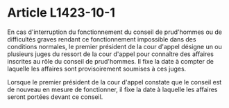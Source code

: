 # Article L1423-10-1

En cas d'interruption du fonctionnement du conseil de prud'hommes ou de difficultés graves rendant ce fonctionnement impossible dans des conditions normales, le premier président de la cour d'appel désigne un ou plusieurs juges du ressort de la cour d'appel pour connaître des affaires inscrites au rôle du conseil de prud'hommes. Il fixe la date à compter de laquelle les affaires sont provisoirement soumises à ces juges. 
  
   
Lorsque le premier président de la cour d'appel constate que le conseil est de nouveau en mesure de fonctionner, il fixe la date à laquelle les affaires seront portées devant ce conseil.